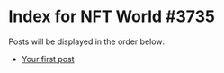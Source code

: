 # Index for NFT World #3735
Posts will be displayed in the order below:

- [Your first post](./001-first.md)

